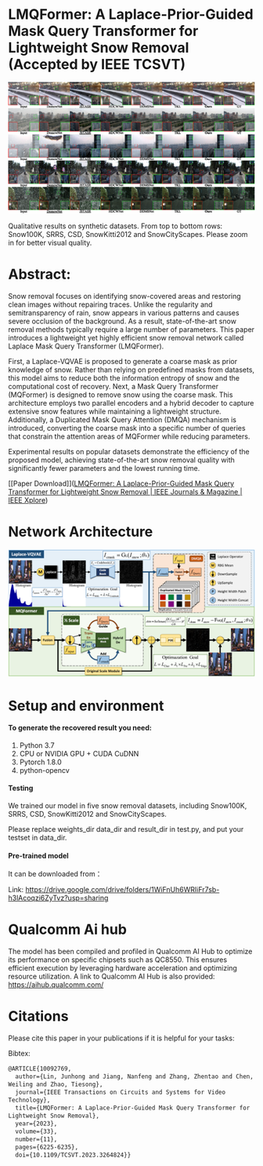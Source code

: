# LMQFormer: A Laplace-Prior-Guided Mask Query Transformer for Lightweight Snow Removal <br> (Accepted by IEEE TCSVT)

<img src=".\img\result.png" alt="result" style="zoom:50%;" />


Qualitative results on synthetic datasets. From top to bottom rows: Snow100K, SRRS, CSD, SnowKitti2012 and SnowCityScapes. Please zoom in for better visual quality.

# Abstract:

Snow removal focuses on identifying snow-covered areas and restoring clean images without repairing traces. Unlike the regularity and semitransparency of rain, snow appears in various patterns and causes severe occlusion of the background. As a result, state-of-the-art snow removal methods typically require a large number of parameters. This paper introduces a lightweight yet highly efficient snow removal network called Laplace Mask Query Transformer (LMQFormer).  

First, a Laplace-VQVAE is proposed to generate a coarse mask as prior knowledge of snow. Rather than relying on predefined masks from datasets, this model aims to reduce both the information entropy of snow and the computational cost of recovery. Next, a Mask Query Transformer (MQFormer) is designed to remove snow using the coarse mask. This architecture employs two parallel encoders and a hybrid decoder to capture extensive snow features while maintaining a lightweight structure. Additionally, a Duplicated Mask Query Attention (DMQA) mechanism is introduced, converting the coarse mask into a specific number of queries that constrain the attention areas of MQFormer while reducing parameters.  

Experimental results on popular datasets demonstrate the efficiency of the proposed model, achieving state-of-the-art snow removal quality with significantly fewer parameters and the lowest running time.

[[Paper Download]]([LMQFormer: A Laplace-Prior-Guided Mask Query Transformer for Lightweight Snow Removal | IEEE Journals & Magazine | IEEE Xplore](https://ieeexplore.ieee.org/abstract/document/10092769))


# Network Architecture

<img src=".\img\network.png" alt="network" style="zoom:50%;" />


# Setup and environment

#### To generate the recovered result you need:

1. Python 3.7
2. CPU or NVIDIA GPU + CUDA CuDNN
3. Pytorch 1.8.0
4. python-opencv

#### Testing

We trained our model in five snow removal datasets, including Snow100K, SRRS, CSD, SnowKitti2012 and SnowCityScapes.

Please replace weights_dir data_dir and result_dir in test.py, and put your testset in data_dir.

#### Pre-trained model
It can be downloaded from：

Link: https://drive.google.com/drive/folders/1WiFnUh6WRIiFr7sb-h3lAcoqzi6ZyTvz?usp=sharing

# Qualcomm Ai hub
The model has been compiled and profiled in Qualcomm AI Hub to optimize its performance on specific chipsets such as QC8550. 
This ensures efficient execution by leveraging hardware acceleration and optimizing resource utilization. 
A link to Qualcomm AI Hub is also provided: https://aihub.qualcomm.com/


# Citations
Please cite this paper in your publications if it is helpful for your tasks:    

Bibtex:
```
@ARTICLE{10092769,
  author={Lin, Junhong and Jiang, Nanfeng and Zhang, Zhentao and Chen, Weiling and Zhao, Tiesong},
  journal={IEEE Transactions on Circuits and Systems for Video Technology}, 
  title={LMQFormer: A Laplace-Prior-Guided Mask Query Transformer for Lightweight Snow Removal}, 
  year={2023},
  volume={33},
  number={11},
  pages={6225-6235},
  doi={10.1109/TCSVT.2023.3264824}}

```
